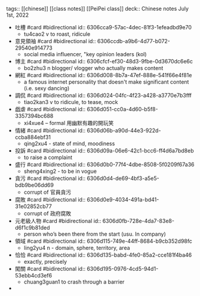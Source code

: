 tags:: [[chinese]] [[class notes]] [[PeiPei class]] 
deck:: Chinese notes July 1st, 2022

- 吐槽 #card #bidirectional
  id:: 6306cca9-57ac-4dec-81f3-1efeadbd9e70
	- tu4cao2 v to roast, ridicule
- 意見領袖 #card #bidirectional
  id:: 6306ccdb-a9b6-4d77-b072-29540e914773
	- social media influencer, "key opinion leaders (kol)
- 博主 #card #bidirectional
  id:: 6306cfcf-ef30-48d3-9fbe-0d3670dc6e6c
	- bo2zhu3 n blogger/ vlogger who actually makes content
- 網紅 #card #bidirectional
  id:: 6306d008-8b7a-47ef-888e-541f66e4f81e
	- a famous internet personality that doesn't make significant content (i.e. sexy dancing)
- 調侃 #card #bidirectional
  id:: 6306d024-04fc-4f23-a428-a3770e7b3fff
	- tiao2kan3 v to ridicule, to tease, mock
- 戯虐 #card #bidirectional
  id:: 6306d051-cc0a-4d60-b5f8-3357394bc688
	- xi4xue4 – formal 用幽默有趣的開玩笑
- 情緒 #card #bidirectional
  id:: 6306d06b-a90d-44e3-922d-ccba884ebf31
	- qing2xu4 - state of mind, moodiness
- 投訴 #card #bidirectional
  id:: 6306d09a-06e6-42c1-bcc6-ff4d6a7bd8eb
	- to raise a complaint
- 盛行 #card #bidirectional
  id:: 6306d0b0-77f4-4dbe-8508-5f0209f67a36
	- sheng4xing2 - to be in vogue
- 貪污 #card #bidirectional
  id:: 6306d0d4-de69-4bf3-a5e5-bdb9be06dd69
	- corrupt of 官員貪污
- 腐敗 #card #bidirectional
  id:: 6306d0e9-4034-491a-bd41-31e02852cb77
	- corrupt of 政府腐敗
- 元老級人物 #card #bidirectional
  id:: 6306d0fb-728e-4da7-83e8-d6f1c9b81ded
	- person who’s been there from the start (usu. In company)
- 領域 #card #bidirectional
  id:: 6306d115-749e-44ff-8684-b9cb352d98fc
	- ling2yu4 n - domain, sphere, territory, area
- 恰恰 #card #bidirectional
  id:: 6306d135-babd-4fe0-85a2-cce181f4ba46
	- exactly, precisely
- 闖關 #card #bidirectional
  id:: 6306d195-0976-4cd5-94d1-53ebb4cd3ef6
	- chuang3guan1 to crash through a barrier
-